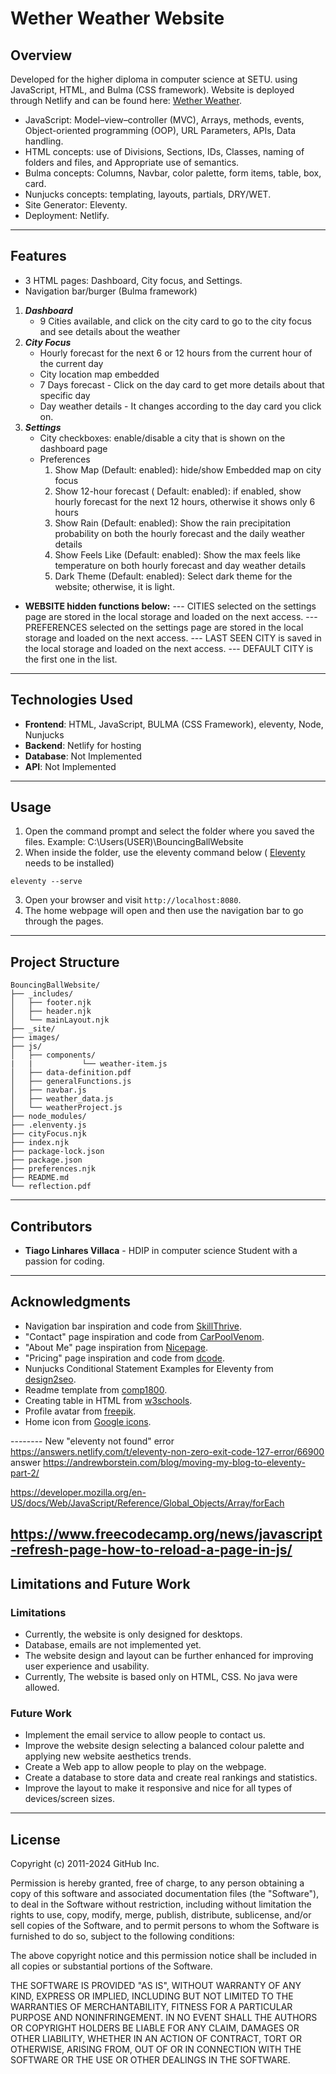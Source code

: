 
# Wether Weather Website

## Overview
Developed for the higher diploma in computer science at SETU. using JavaScript, HTML, and Bulma (CSS framework).
Website is deployed through Netlify and can be found here: [Wether Weather](whetherweathervillaca.netlify.app).
- JavaScript: Model–view–controller (MVC), Arrays, methods, events, Object-oriented programming (OOP), URL Parameters, APIs, Data handling.
- HTML concepts: use of Divisions, Sections, IDs, Classes, naming of folders and files, and Appropriate use of semantics.
- Bulma concepts: Columns, Navbar, color palette, form items, table, box, card.  
- Nunjucks concepts: templating, layouts, partials, DRY/WET. 
- Site Generator: Eleventy. 
- Deployment: Netlify.

---

## Features
- 3 HTML pages:  Dashboard, City focus, and Settings.
- Navigation bar/burger (Bulma framework)
1. ***Dashboard***
    -  9 Cities available, and click on the city card to go to the city focus and see details about the weather
2. ***City Focus***
    - Hourly forecast for the next 6 or 12 hours from the current hour of the current day
    - City location map embedded 
    - 7 Days forecast - Click on the day card to get more details about that specific day 
    - Day weather details - It changes according to the day card you click on. 
3. ***Settings***
    - City checkboxes: enable/disable a city that is shown on the dashboard page 
    - Preferences
        1. Show Map (Default: enabled): hide/show Embedded map on city focus
        2. Show 12-hour forecast ( Default: enabled): if enabled, show hourly forecast for the next 12 hours, otherwise it shows only 6 hours
        3. Show Rain (Default: enabled): Show the rain precipitation probability on both the hourly forecast and the daily weather details 
        4. Show Feels Like (Default: enabled): Show the max feels like temperature on both hourly forecast and day weather details 
        5. Dark Theme (Default: enabled): Select dark theme for the website; otherwise, it is light. 

- **WEBSITE hidden functions below:** 
--- CITIES selected on the settings page are stored in the local storage and loaded on the next access.
--- PREFERENCES selected on the settings page are stored in the local storage and loaded on the next access.
--- LAST SEEN CITY is saved in the local storage and loaded on the next access.
--- DEFAULT CITY is the first one in the list. 

---

## Technologies Used

- **Frontend**: HTML, JavaScript, BULMA (CSS Framework), eleventy, Node, Nunjucks 
- **Backend**: Netlify for hosting
- **Database**: Not Implemented
- **API**: Not Implemented

---

## Usage

1. Open the command prompt and select the folder where you saved the files. Example: C:\Users\(USER)\BouncingBallWebsite
2. When inside the folder, use the eleventy command below ( [Eleventy](https://www.11ty.dev/docs/) needs to be installed)
```
eleventy --serve
```
3. Open your browser and visit `http://localhost:8080`.
4. The home webpage will open and then use the navigation bar to go through the pages. 

---

## Project Structure

```
BouncingBallWebsite/
├── _includes/
│   ├── footer.njk
│   ├── header.njk
│   └── mainLayout.njk
├── _site/
├── images/
├── js/
│   ├── components/
|   |           └── weather-item.js
│   ├── data-definition.pdf
│   ├── generalFunctions.js
│   ├── navbar.js
│   ├── weather_data.js
│   └── weatherProject.js
├── node_modules/
├── .elenventy.js
├── cityFocus.njk
├── index.njk
├── package-lock.json
├── package.json
├── preferences.njk
├── README.md
└── reflection.pdf
```

---

## Contributors
- **Tiago Linhares Villaca** - HDIP in computer science Student with a passion for coding.

---

## Acknowledgments

- Navigation bar inspiration and code from [SkillThrive](https://www.youtube.com/watch?v=PwWHL3RyQgk&t=621s).
- "Contact" page inspiration and code from [CarPoolVenom](https://www.youtube.com/watch?v=nwEB3Wxh5N0).
- "About Me" page inspiration from [Nicepage](https://nicepage.com/ht/1362604/creative-designer-profile-html-template).
- "Pricing" page inspiration and code from [dcode](https://www.youtube.com/watch?v=jfh0ZJFhj2w).
- Nunjucks Conditional Statement Examples for Eleventy from [design2seo](https://design2seo.com/blog/web-development/11ty/nunjucks-if-statement-for-eleventy/).
- Readme template from [comp1800](https://github.com/comp1800/web_template).
- Creating table in HTML from [w3schools](https://www.w3schools.com/html/html_tables.asp).
- Profile avatar from [freepik](https://www.freepik.com/).
- Home icon from [Google icons](https://fonts.google.com/icons).

-------- New
"eleventy not found" error https://answers.netlify.com/t/eleventy-non-zero-exit-code-127-error/66900  answer  https://andrewborstein.com/blog/moving-my-blog-to-eleventy-part-2/

https://developer.mozilla.org/en-US/docs/Web/JavaScript/Reference/Global_Objects/Array/forEach 

https://www.freecodecamp.org/news/javascript-refresh-page-how-to-reload-a-page-in-js/ 
---

## Limitations and Future Work
### Limitations

- Currently, the website is only designed for desktops. 
- Database, emails are not implemented yet. 
- The website design and layout can be further enhanced for improving user experience and usability.
- Currently, The website is based only on HTML, CSS. No java were allowed. 

### Future Work

- Implement the email service to allow people to contact us. 
- Improve the website design selecting a balanced colour palette and applying new website aesthetics trends.
- Create a Web app to allow people to play on the webpage. 
- Create a database to store data and create real rankings and statistics. 
- Improve the layout to make it responsive and nice for all types of devices/screen sizes. 

---

## License

Copyright (c) 2011-2024 GitHub Inc.

Permission is hereby granted, free of charge, to any person obtaining a copy of this software and associated documentation files (the "Software"), to deal in the Software without restriction, including without limitation the rights to use, copy, modify, merge, publish, distribute, sublicense, and/or sell copies of the Software, and to permit persons to whom the Software is furnished to do so, subject to the following conditions:

The above copyright notice and this permission notice shall be included in all copies or substantial portions of the Software.

THE SOFTWARE IS PROVIDED "AS IS", WITHOUT WARRANTY OF ANY KIND, EXPRESS OR IMPLIED, INCLUDING BUT NOT LIMITED TO THE WARRANTIES OF MERCHANTABILITY, FITNESS FOR A PARTICULAR PURPOSE AND NONINFRINGEMENT. IN NO EVENT SHALL THE AUTHORS OR COPYRIGHT HOLDERS BE LIABLE FOR ANY CLAIM, DAMAGES OR OTHER LIABILITY, WHETHER IN AN ACTION OF CONTRACT, TORT OR OTHERWISE, ARISING FROM, OUT OF OR IN CONNECTION WITH THE SOFTWARE OR THE USE OR OTHER DEALINGS IN THE SOFTWARE.
